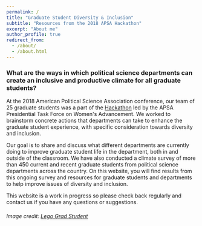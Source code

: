 ```yaml
---
permalink: /
title: "Graduate Student Diversity & Inclusion" 
subtitle: "Resources from the 2018 APSA Hackathon"
excerpt: "About me"
author_profile: true
redirect_from: 
  - /about/
  - /about.html
---
```


### What are the ways in which political science departments can create an inclusive and productive climate for all graduate students?

At the 2018 American Political Science Association conference, our team of 25 graduate students was a part of the [Hackathon](https://connect.apsanet.org/hackathon/) led by the APSA Presidential Task Force on Women's Advancement. We worked to brainstorm concrete actions that departments can take to enhance the graduate student experience, with specific consideration towards diversity and inclusion. 

Our goal is to share and discuss what different departments are currently doing to improve graduate student life in the department, both in and outside of the classroom. We have also conducted a climate survey of more than 450 current and recent graduate students from political science departments across the country. On this website, you will find results from this ongoing survey and resources for graduate students and departments to help improve issues of diversity and inclusion.   

This website is a work in progress so please check back regularly and contact us if you have any questions or suggestions. 

###### Image credit: [Lego Grad Student](brickademics.com)